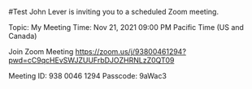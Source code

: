 #Test
John Lever is inviting you to a scheduled Zoom meeting.

Topic: My Meeting
Time: Nov 21, 2021 09:00 PM Pacific Time (US and Canada)

Join Zoom Meeting
https://zoom.us/j/93800461294?pwd=cC9qcHEvSWJZUUFrbDJOZHRNLzZ0QT09

Meeting ID: 938 0046 1294
Passcode: 9aWac3








